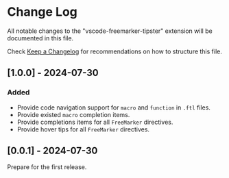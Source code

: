 # Change Log

All notable changes to the "vscode-freemarker-tipster" extension will be documented in this file.

Check [Keep a Changelog](http://keepachangelog.com/) for recommendations on how to structure this file.

## [1.0.0] - 2024-07-30

### Added

- Provide code navigation support for `macro` and `function` in `.ftl` files.
- Provide existed `macro` completion items.
- Provide completions items for all `FreeMarker` directives.
- Provide hover tips for all `FreeMarker` directives.

## [0.0.1] - 2024-07-30

Prepare for the first release.
